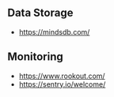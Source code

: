

## Data Storage
* https://mindsdb.com/

## Monitoring
* https://www.rookout.com/
* https://sentry.io/welcome/